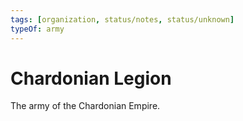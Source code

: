 ```yaml
---
tags: [organization, status/notes, status/unknown]
typeOf: army
---
```


# Chardonian Legion

The army of the Chardonian Empire.